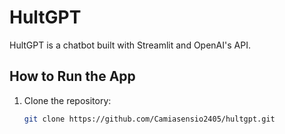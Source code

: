 # HultGPT

HultGPT is a chatbot built with Streamlit and OpenAI's API.

## How to Run the App

1. Clone the repository:
   ```sh
   git clone https://github.com/Camiasensio2405/hultgpt.git

